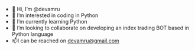 - 👋 Hi, I’m @devamru
- 👀 I’m interested in coding in Python 
- 🌱 I’m currently learning Python
- 💞️ I’m looking to collaborate on developing an index trading BOT based in Python language
- 📫I can be reached on devamru@gmail.com

<!---
devamru/devamru is a ✨ special ✨ repository because its `README.md` (this file) appears on your GitHub profile.
You can click the Preview link to take a look at your changes.
--->

